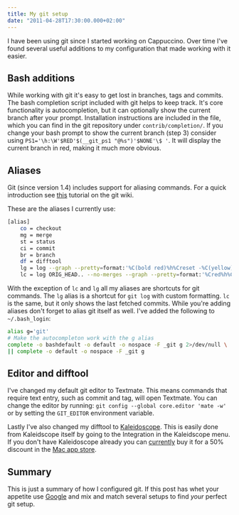 ```yaml
---
title: My git setup
date: "2011-04-28T17:30:00.000+02:00"
---
```


I have been using git since I started working on Cappuccino. Over time I've found several useful additions to my configuration that made working with it easier.

## Bash additions

While working with git it's easy to get lost in branches, tags and commits. The bash completion script included with git helps to keep track. It's core functionality is autocompletion, but it can optionally show the current branch after your prompt.
Installation instructions are included in the file, which you can find in the git repository under `contrib/completion/`. If you change your bash prompt to show the current branch (step 3) consider using `PS1='\h:\W'$RED'$(__git_ps1 "@%s")'$NONE'\$ '`. It will display the current branch in red, making it much more obvious.

## Aliases

Git (since version 1.4) includes support for aliasing commands. For a quick introduction see [this][Alias tutorial] tutorial on the git wiki.

[Alias tutorial]: https://git.wiki.kernel.org/index.php/Aliases

These are the aliases I currently use:

```sh
[alias]
	co = checkout
    mg = merge
	st = status
	ci = commit
	br = branch
	df = difftool
    lg = log --graph --pretty=format:'%C(bold red)%h%Creset -%C(yellow)%d%Creset %s %Cgreen(%cr) %C(bold green)<%an>%Creset' --abbrev-commit --date=relative
	lc = log ORIG_HEAD.. --no-merges --graph --pretty=format:'%Cred%h%Creset -%C(yellow)%d%Creset %s %Cgreen(%cr) %C(bold blue)<%an>%Creset' --abbrev-commit --date=relative
```

With the exception of `lc` and `lg` all my aliases are shortcuts for git commands. The `lg` alias is a shortcut for `git log` with custom formatting. `lc` is the same, but it only shows the last fetched commits. While you're adding aliases don't forget to alias git itself as well. I've added the following to `~/.bash_login`:

```sh
alias g='git'
# Make the autocompleton work with the g alias
complete -o bashdefault -o default -o nospace -F _git g 2>/dev/null \
|| complete -o default -o nospace -F _git g
```

## Editor and difftool

I've changed my default git editor to Textmate. This means commands that require text entry, such as commit and tag, will open Textmate. You can change the editor by running: `git config --global core.editor 'mate -w'` or by setting the `GIT_EDITOR` environment variable.

Lastly I've also changed my difftool to [Kaleidoscope][]. This is easily done from Kaleidscope itself by going to the Integration in the Kaleidscope menu. If you don't have Kaleidoscope already you can [currently][Approval party] buy it for a 50% discount in the [Mac app store][Kaleidoscope MAS].

[Kaleidoscope]: http://www.kaleidoscopeapp.com
[Approval party]: http://www.approvalparty.com
[Kaleidoscope MAS]: http://itunes.apple.com/us/app/kaleidoscope/id412622418?mt=12&ls=1

## Summary

This is just a summary of how I configured git. If this post has whet your appetite use [Google][] and mix and match several setups to find _your_ perfect git setup.

[Google]: http://www.google.com
